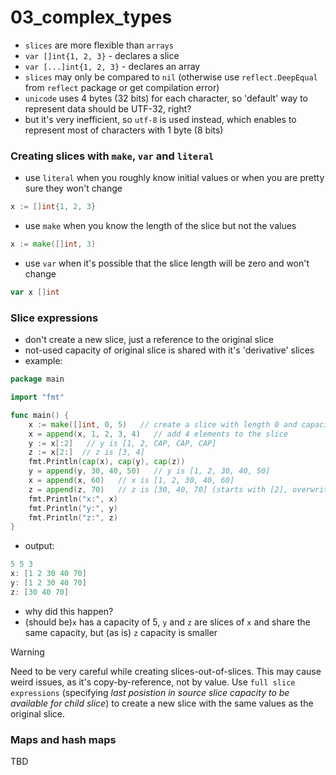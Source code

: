 # 03_complex_types

* `slices` are more flexible than `arrays`
* `var []int{1, 2, 3}` - declares a slice
* `var [...]int{1, 2, 3}` - declares an array
* `slices` may only be compared to `nil` (otherwise use `reflect.DeepEqual` from `reflect` package or get compilation error)
* `unicode` uses 4 bytes (32 bits) for each character, so 'default' way to represent data should be UTF-32, right?
* but it's very inefficient, so `utf-8` is used instead, which enables to represent most of characters with 1 byte (8 bits) 

### Creating slices with `make`, `var` and `literal`
* use `literal` when you roughly know initial values or when you are pretty sure they won't change
```go
x := []int{1, 2, 3}
```
* use `make` when you know the length of the slice but not the values
```go
x := make([]int, 3)
```
* use `var` when it's possible that the slice length will be zero and won't change
```go
var x []int
```

### Slice expressions
* don't create a new slice, just a reference to the original slice
* not-used capacity of original slice is shared with it's 'derivative' slices
* example:
```go
package main

import "fmt"

func main() {
	x := make([]int, 0, 5)   // create a slice with length 0 and capacity 5
	x = append(x, 1, 2, 3, 4)   // add 4 elements to the slice
	y := x[:2]   // y is [1, 2, CAP, CAP, CAP]
	z := x[2:]  // z is [3, 4]
	fmt.Println(cap(x), cap(y), cap(z))
	y = append(y, 30, 40, 50)   // y is [1, 2, 30, 40, 50]
	x = append(x, 60)   // x is [1, 2, 30, 40, 60]
	z = append(z, 70)   // z is [30, 40, 70] (starts with [2], overwrites x and y (XDD))
	fmt.Println("x:", x)
	fmt.Println("y:", y)
	fmt.Println("z:", z)
}
```
* output:
```go
5 5 3
x: [1 2 30 40 70]
y: [1 2 30 40 70]
z: [30 40 70]
```
* why did this happen?
* (should be)`x` has a capacity of 5, `y` and `z` are slices of `x` and share the same capacity, but (as is) `z` capacity is smaller

> [!WARNING]  
> Need to be very careful while creating slices-out-of-slices. This may cause weird issues, as it's copy-by-reference, not by value. Use `full slice expressions` (specifying *last posistion in source slice capacity to be available for child slice*) to create a new slice with the same values as the original slice.

### Maps and hash maps
TBD